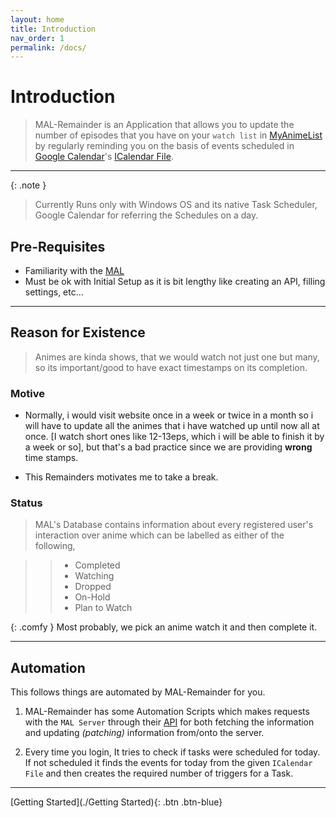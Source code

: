 ```yaml
---
layout: home
title: Introduction
nav_order: 1
permalink: /docs/
---
```


# Introduction

> MAL-Remainder is an Application that allows you to update the number of episodes that you have on your `watch list` in [MyAnimeList]("https://myanimelist.net" "MyAnimeList") by regularly reminding you on the basis of events scheduled in [Google Calendar](https://www.google.com/calendar/about/)'s [ICalendar File](https://en.wikipedia.org/wiki/ICalendar ".ics file").

---

{: .note }

> Currently Runs only with Windows OS and its native Task Scheduler, Google Calendar for referring the Schedules on a day.

## Pre-Requisites

-   Familiarity with the [MAL](https://myanimelist.net)
-   Must be ok with Initial Setup as it is bit lengthy like creating an API, filling settings, etc...

---

## Reason for Existence

> Animes are kinda shows, that we would watch not just one but many, so its important/good to have exact timestamps on its completion.


### Motive

-   Normally, i would visit website once in a week or twice in a month so i will have to update all the animes that i have watched up until now all at once. [I watch short ones like 12-13eps, which i will be able to finish it by a week or so], but that's a bad practice since we are providing **wrong** time stamps.

-   This Remainders motivates me to take a break.

### Status

> MAL's Database contains information about every registered user's interaction over anime which can be labelled as either of the following,

> > -   Completed
> > -   Watching
> > -   Dropped
> > -   On-Hold
> > -   Plan to Watch

{: .comfy }
Most probably, we pick an anime watch it and then complete it.


---

## Automation

This follows things are automated by MAL-Remainder for you.

1.  MAL-Remainder has some Automation Scripts which makes requests with the `MAL Server` through their [API](https://myanimelist.net/apiconfig/references/api/v2) for both fetching the information and updating _(patching)_ information from/onto the server.

2.  Every time you login, It tries to check if tasks were scheduled for today. If not scheduled it finds the events for today from the given `ICalendar File` and then creates the required number of triggers for a Task.


----

[Getting Started](./Getting Started){: .btn .btn-blue}